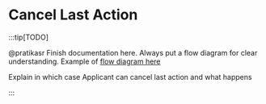 # Cancel Last Action

:::tip[TODO]

@pratikasr
Finish documentation here. Always put a flow diagram for clear understanding. Example of [flow diagram here](../../learn/verifiable-public-registry/onboarding-participants#validation-process)

Explain in which case Applicant can cancel last action and what happens

:::
